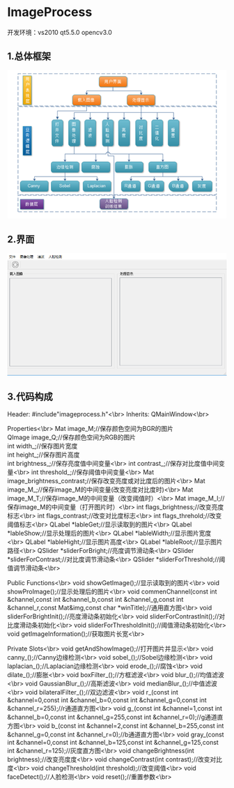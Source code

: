 # ImageProcess
开发环境：vs2010 qt5.5.0 opencv3.0
## 1.总体框架
![](https://github.com/hanAndHan/ImageProcess/blob/master/img/框架.png)
## 2.界面
![](https://github.com/hanAndHan/ImageProcess/blob/master/img/界面.png)
## 3.代码构成
Header:	#include"imageprocess.h"<\br>
Inherits:	QMainWindow<\br>

Properties<\br>
Mat image_M;//保存颜色空间为BGR的图片</br>
QImage image_Q;//保存颜色空间为RGB的图片</br>
int width_;//保存图片宽度</br>
int height_;//保存图片高度</br>
int brightness_;//保存亮度值中间变量<\br>
int contrast_;//保存对比度值中间变量<\br>
int threshold_;//保存阈值中间变量<\br>
Mat image_brightness_contrast;//保存改变亮度或对比度后的图片<\br>
Mat image_M_;//保存image_M的中间变量(改变亮度对比度时)<\br>
Mat image_M_T;//保存image_M的中间变量（改变阈值时）<\br>
Mat image_M_I;//保存image_M的中间变量（打开图片时）<\br>
int flags_brightness;//改变亮度标志<\br>
int flags_contrast;//改变对比度标志<\br>
int flags_threhold;//改变阈值标志<\br>
QLabel *lableGet;//显示读取到的图片<\br>
QLabel *lableShow;//显示处理后的图片<\br>
QLabel *lableWidth;//显示图片宽度<\br>
QLabel *lableHight;//显示图片高度<\br>
QLabel *lableRoot;//显示图片路径<\br>
QSlider *sliderForBright;//亮度调节滑动条<\br>
QSlider *sliderForContrast;//对比度调节滑动条<\br>
QSlider *sliderForThreshold;//阈值调节滑动条<\br>

Public Functions<\br>
void showGetImage();//显示读取到的图片<\br>
void showProImage();//显示处理后的图片<\br>
void commenChannel(const int &channel,const int &channel_b,const int &channel_g,const int &channel_r,const Mat&img,const char *winTitle);//通用直方图<\br>
void sliderForBrightInit();//亮度滑动条初始化<\br>
void sliderForContrastInit();//对比度滑动条初始化<\br>
void sliderForThresholdInit();//阈值滑动条初始化<\br>
void getImageInformation();//获取图片长宽<\br>

Private Slots<\br>
void getAndShowImage();//打开图片并显示<\br>
void canny_();//Canny边缘检测<\br>
void sobel_();//Sobel边缘检测<\br>
void laplacian_();//Laplacian边缘检测<\br>
void erode_();//腐蚀<\br>
void dilate_();//膨胀<\br>
void boxFilter_();//方框滤波<\br>
void blur_();//均值滤波<\br>
void GaussianBlur_();//高斯滤波<\br>
void medianBlur_();//中值滤波<\br>
void bilateralFilter_();//双边滤波<\br>
void r_(const int &channel=0,const int &channel_b=0,const int &channel_g=0,const int &channel_r=255);//r通道直方图<\br>
void g_(const int &channel=1,const int &channel_b=0,const int &channel_g=255,const int &channel_r=0);//g通道直方图<\br>
void b_(const int &channel=2,const int &channel_b=255,const int &channel_g=0,const int &channel_r=0);//b通道直方图<\br>
void gray_(const int &channel=0,const int &channel_b=125,const int &channel_g=125,const int &channel_r=125);//灰度直方图<\br>
void changeBrightness(int brightness);//改变亮度度<\br>
void changeContrast(int contrast);//改变对比度<\br>
void changeThreshold(int threshold);//改变阈值<\br>
void faceDetect();//人脸检测<\br>
void reset();//重置参数<\br>

